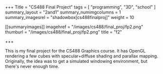 +++
Title = "CS488 Final Project"
tags = [ "programming", "3D", "school" ]
summary_layout = "2and1"
summary_numimgcolumns = 1
summary_imagesrel = "shadowbox[cs488finalproj]"
weight = 10

[[summaryimages]]
imagehref = "/images/cs488/final_proj/fp2.png"
thumburl = "/images/cs488/final_proj/fp2.png"
title = "f2"

+++
<p>This is my final project for the CS488 Graphics course. It has OpenGL rendering a few cubes with specular+diffuse shading and parallax mapping. Originally, the idea was to get a simulated windowing environment, but there's never enough time.</p>
